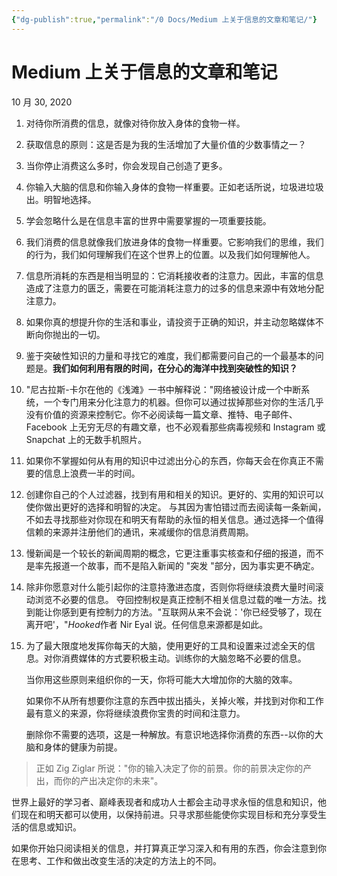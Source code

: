 ```yaml
---
{"dg-publish":true,"permalink":"/0 Docs/Medium 上关于信息的文章和笔记/"}
---
```


# Medium 上关于信息的文章和笔记

10 月 30, 2020

1. 对待你所消费的信息，就像对待你放入身体的食物一样。

2. 获取信息的原则：这是否是为我的生活增加了大量价值的少数事情之一？

3. 当你停止消费这么多时，你会发现自己创造了更多。

4. 你输入大脑的信息和你输入身体的食物一样重要。正如老话所说，垃圾进垃圾出。明智地选择。

5. 学会忽略什么是在信息丰富的世界中需要掌握的一项重要技能。

6. 我们消费的信息就像我们放进身体的食物一样重要。它影响我们的思维，我们的行为，我们如何理解我们在这个世界上的位置。以及我们如何理解他人。

7. 信息所消耗的东西是相当明显的：它消耗接收者的注意力。因此，丰富的信息造成了注意力的匮乏，需要在可能消耗注意力的过多的信息来源中有效地分配注意力。

8. 如果你真的想提升你的生活和事业，请投资于正确的知识，并主动忽略媒体不断向你抛出的一切。

9. 鉴于突破性知识的力量和寻找它的难度，我们都需要问自己的一个最基本的问题是。**我们如何利用有限的时间，在分心的海洋中找到突破性的知识？**

10. "尼古拉斯-卡尔在他的《浅滩》一书中解释说："网络被设计成一个中断系统，一个专门用来分化注意力的机器。但你可以通过拔掉那些对你的生活几乎没有价值的资源来控制它。你不必阅读每一篇文章、推特、电子邮件、Facebook 上无穷无尽的有趣文章，也不必观看那些病毒视频和 Instagram 或 Snapchat 上的无数手机照片。

11. 如果你不掌握如何从有用的知识中过滤出分心的东西，你每天会在你真正不需要的信息上浪费一半的时间。

12. 创建你自己的个人过滤器，找到有用和相关的知识。更好的、实用的知识可以使你做出更好的选择和明智的决定。
    与其因为害怕错过而去阅读每一条新闻，不如去寻找那些对你现在和明天有帮助的永恒的相关信息。通过选择一个值得信赖的来源并注册他们的通讯，来减缓你的信息消费周期。

13. 慢新闻是一个较长的新闻周期的概念，它更注重事实核查和仔细的报道，而不是率先报道一个故事，而不是陷入新闻的 "突发 "部分，因为事实更不确定。

14. 除非你愿意对什么能引起你的注意持激进态度，否则你将继续浪费大量时间滚动浏览不必要的信息。
    夺回控制权是真正控制不相关信息过载的唯一方法。找到能让你感到更有控制力的方法。"互联网从来不会说：'你已经受够了，现在离开吧'，"*Hooked*作者 Nir Eyal 说。任何信息来源都是如此。

15. 为了最大限度地发挥你每天的大脑，使用更好的工具和设置来过滤全天的信息。对你消费媒体的方式要积极主动。训练你的大脑忽略不必要的信息。

    当你用这些原则来组织你的一天，你将可能大大增加你的大脑的效率。

    如果你不从所有想要你注意的东西中拔出插头，关掉火喉，并找到对你和工作最有意义的来源，你将继续浪费你宝贵的时间和注意力。

    删除你不需要的选项，这是一种解放。有意识地选择你消费的东西--以你的大脑和身体的健康为前提。

> 正如 Zig Ziglar 所说："你的输入决定了你的前景。你的前景决定你的产出，而你的产出决定你的未来"。

世界上最好的学习者、巅峰表现者和成功人士都会主动寻求永恒的信息和知识，他们现在和明天都可以使用，以保持前进。只寻求那些能使你实现目标和充分享受生活的信息或知识。

如果你开始只阅读相关的信息，并打算真正学习深入和有用的东西，你会注意到你在思考、工作和做出改变生活的决定的方法上的不同。
